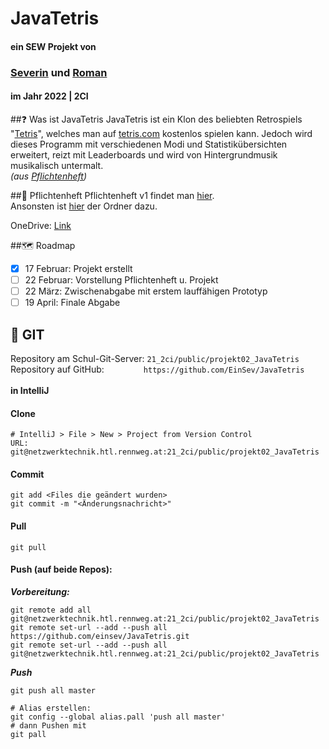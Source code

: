 <!-- README file mainly for GitHub -->

# JavaTetris 
#### ein SEW Projekt von 
### [Severin](https://github.com/einsev) und [Roman](https://github.com/Ixpiria)
#### im Jahr 2022 | 2CI


##❓ Was ist JavaTetris
JavaTetris ist ein Klon des beliebten Retrospiels "[Tetris](https://de.wikipedia.org/wiki/Tetris)",
welches man auf [tetris.com](https://tetris.com) kostenlos spielen kann. Jedoch wird dieses Programm mit verschiedenen
Modi und Statistikübersichten erweitert, reizt mit Leaderboards und wird von Hintergrundmusik musikalisch untermalt.<br>
*(aus [Pflichtenheft](#📔-Pflichtenheft))*


##📔 Pflichtenheft
Pflichtenheft v1 findet man [hier](./Ressourcen/Pflichtenheft/JavaTetris_Pflichtenheft_v1). <br>
Ansonsten ist [hier](./Ressourcen/Pflichtenheft/) der Ordner dazu.

OneDrive: [Link](https://htl3r-my.sharepoint.com/:b:/g/personal/0212_htl_rennweg_at/EcUWClppGLpKqXtuq-EtV0cBfFmAxHpPJ83YAG8JLMawxA?e=5mcyBq)

##🗺️ Roadmap
- [x] 17 Februar: Projekt erstellt
- [ ] 22 Februar: Vorstellung Pflichtenheft u. Projekt
- [ ] 22 März: Zwischenabgabe mit erstem lauffähigen Prototyp
- [ ] 19 April: Finale Abgabe

## 📄 GIT
Repository am Schul-Git-Server:&nbsp;`21_2ci/public/projekt02_JavaTetris` <br>
Repository auf GitHub: &nbsp; &nbsp; &nbsp; &nbsp; &nbsp; &nbsp; &nbsp; &nbsp;`https://github.com/EinSev/JavaTetris`
<br>
<br>
**in IntelliJ**
<br>
#### Clone
```
# IntelliJ > File > New > Project from Version Control
URL: git@netzwerktechnik.htl.rennweg.at:21_2ci/public/projekt02_JavaTetris
```

#### Commit
```
git add <Files die geändert wurden>
git commit -m "<Änderungsnachricht>"
```

#### Pull
```
git pull
```

#### Push (auf beide Repos): <br>
***Vorbereitung:***
```
git remote add all git@netzwerktechnik.htl.rennweg.at:21_2ci/public/projekt02_JavaTetris
git remote set-url --add --push all https://github.com/einsev/JavaTetris.git
git remote set-url --add --push all git@netzwerktechnik.htl.rennweg.at:21_2ci/public/projekt02_JavaTetris
```

***Push***
```
git push all master

# Alias erstellen:
git config --global alias.pall 'push all master'
# dann Pushen mit
git pall
```
